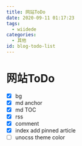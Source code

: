 ```yaml
---
title: 网站ToDo
date: 2020-09-11 01:17:23
tags:
  - wiidede
categories:
  - 其他
id: blog-todo-list
---
```


# 网站ToDo

- [x] bg
- [x] md anchor
- [x] md TOC
- [x] rss
- [x] comment
- [x] index add pinned article
- [ ] unocss theme color
